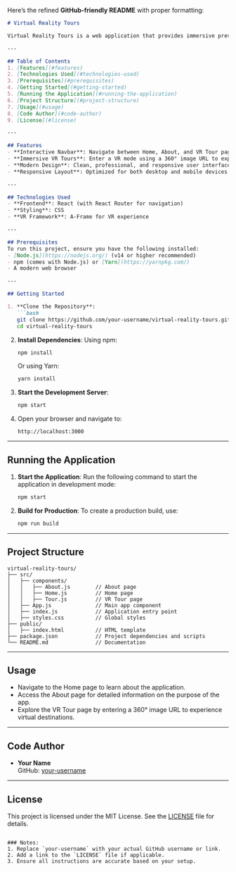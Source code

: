 Here’s the refined **GitHub-friendly README** with proper formatting:

```markdown
# Virtual Reality Tours

Virtual Reality Tours is a web application that provides immersive previews of popular destinations, allowing users to explore and experience them virtually. Built with React and styled with modern CSS, the app offers a professional and elegant user interface.

---

## Table of Contents
1. [Features](#features)
2. [Technologies Used](#technologies-used)
3. [Prerequisites](#prerequisites)
4. [Getting Started](#getting-started)
5. [Running the Application](#running-the-application)
6. [Project Structure](#project-structure)
7. [Usage](#usage)
8. [Code Author](#code-author)
9. [License](#license)

---

## Features
- **Interactive Navbar**: Navigate between Home, About, and VR Tour pages seamlessly.
- **Immersive VR Tours**: Enter a VR mode using a 360° image URL to explore destinations.
- **Modern Design**: Clean, professional, and responsive user interface.
- **Responsive Layout**: Optimized for both desktop and mobile devices.

---

## Technologies Used
- **Frontend**: React (with React Router for navigation)
- **Styling**: CSS
- **VR Framework**: A-Frame for VR experience

---

## Prerequisites
To run this project, ensure you have the following installed:
- [Node.js](https://nodejs.org/) (v14 or higher recommended)
- npm (comes with Node.js) or [Yarn](https://yarnpkg.com/)
- A modern web browser

---

## Getting Started

1. **Clone the Repository**:
   ```bash
   git clone https://github.com/your-username/virtual-reality-tours.git
   cd virtual-reality-tours
   ```

2. **Install Dependencies**:
   Using npm:
   ```bash
   npm install
   ```

   Or using Yarn:
   ```bash
   yarn install
   ```

3. **Start the Development Server**:
   ```bash
   npm start
   ```

4. Open your browser and navigate to:
   ```
   http://localhost:3000
   ```

---

## Running the Application

1. **Start the Application**:
   Run the following command to start the application in development mode:
   ```bash
   npm start
   ```

2. **Build for Production**:
   To create a production build, use:
   ```bash
   npm run build
   ```

---

## Project Structure

```
virtual-reality-tours/
├── src/
│   ├── components/
│   │   ├── About.js        // About page
│   │   ├── Home.js         // Home page
│   │   ├── Tour.js         // VR Tour page
│   ├── App.js              // Main app component
│   ├── index.js            // Application entry point
│   ├── styles.css          // Global styles
├── public/
│   ├── index.html          // HTML template
├── package.json            // Project dependencies and scripts
└── README.md               // Documentation
```

---

## Usage
- Navigate to the Home page to learn about the application.
- Access the About page for detailed information on the purpose of the app.
- Explore the VR Tour page by entering a 360° image URL to experience virtual destinations.

---

## Code Author
- **Your Name**  
  GitHub: [your-username](https://github.com/your-username)

---

## License
This project is licensed under the MIT License. See the [LICENSE](LICENSE) file for details.
```

### Notes:
1. Replace `your-username` with your actual GitHub username or link.
2. Add a link to the `LICENSE` file if applicable.
3. Ensure all instructions are accurate based on your setup.
